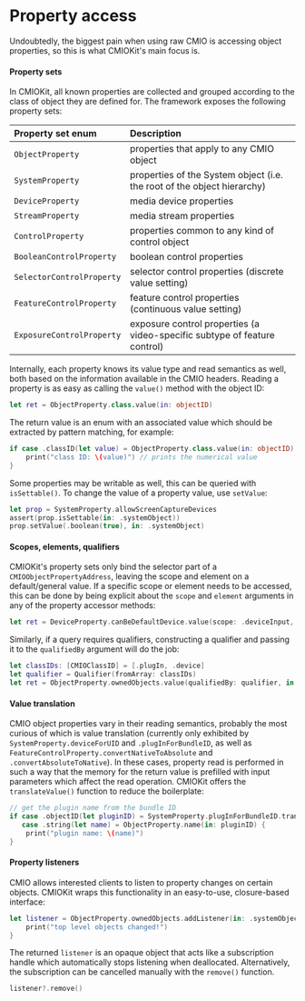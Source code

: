 # Property access

Undoubtedly, the biggest pain when using raw CMIO is accessing object properties, so this is what CMIOKit's main focus is. 

#### Property sets

In CMIOKit, all known properties are collected and grouped according to the class of object they are defined for. The framework exposes the following property sets:

Property set enum|Description
:---|:---
`ObjectProperty`|properties that apply to any CMIO object
`SystemProperty`|properties of the System object (i.e. the root of the object hierarchy)
`DeviceProperty`|media device properties
`StreamProperty`|media stream properties
`ControlProperty`|properties common to any kind of control object
`BooleanControlProperty`|boolean control properties
`SelectorControlProperty`|selector control properties (discrete value setting)
`FeatureControlProperty`|feature control properties (continuous value setting)
`ExposureControlProperty`|exposure control properties (a video-specific subtype of feature control)

Internally, each property knows its value type and read semantics as well, both based on the information available in the CMIO headers. Reading a property is as easy as calling the `value()` method with the object ID:

```swift
let ret = ObjectProperty.class.value(in: objectID)
```

The return value is an enum with an associated value which should be extracted by pattern matching, for example:

```swift
if case .classID(let value) = ObjectProperty.class.value(in: objectID) {
    print("class ID: \(value)") // prints the numerical value
}
```

Some properties may be writable as well, this can be queried with `isSettable()`. To change the value of a property value, use `setValue`:

```swift
let prop = SystemProperty.allowScreenCaptureDevices
assert(prop.isSettable(in: .systemObject))
prop.setValue(.boolean(true), in: .systemObject)
```

#### Scopes, elements, qualifiers

CMIOKit's property sets only bind the selector part of a `CMIOObjectPropertyAddress`, leaving the scope and element on a default/general value. If a specific scope or element needs to be accessed, this can be done by being explicit about the `scope` and `element` arguments in any of the property accessor methods:

```swift
let ret = DeviceProperty.canBeDefaultDevice.value(scope: .deviceInput, element: .master, in: objectID)
```

Similarly, if a query requires qualifiers, constructing a qualifier and passing it to the `qualifiedBy` argument will do the job:

```swift
let classIDs: [CMIOClassID] = [.plugIn, .device]
let qualifier = Qualifier(fromArray: classIDs)
let ret = ObjectProperty.ownedObjects.value(qualifiedBy: qualifier, in: .systemObject)
```

#### Value translation

CMIO object properties vary in their reading semantics, probably the most curious of which is value translation (currently only exhibited by `SystemProperty.deviceForUID` and `.plugInForBundleID`, as well as `FeatureControlProperty.convertNativeToAbsolute` and `.convertAbsoluteToNative`). In these cases, property read is performed in such a way that the memory for the return value is prefilled with input parameters which affect the read operation. CMIOKit offers the `translateValue()` function to reduce the boilerplate:

```swift
// get the plugin name from the bundle ID
if case .objectID(let pluginID) = SystemProperty.plugInForBundleID.translateValue(.string("com.example.plugin"), in: .systemObject),
   case .string(let name) = ObjectProperty.name(in: pluginID) {
    print("plugin name: \(name)")
}
```

#### Property listeners

CMIO allows interested clients to listen to property changes on certain objects. CMIOKit wraps this functionality in an easy-to-use, closure-based interface:

```swift
let listener = ObjectProperty.ownedObjects.addListener(in: .systemObject) { _ in
    print("top level objects changed!")
}
```

The returned `listener` is an opaque object that acts like a subscription handle which automatically stops listening when deallocated. Alternatively, the subscription can be cancelled manually with the `remove()` function.

```swift
listener?.remove()
```
